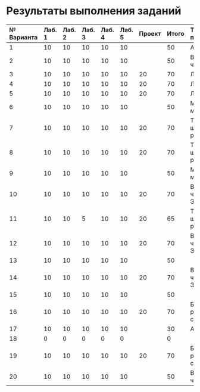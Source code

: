 # Результаты выполнения заданий

| № Варианта  | Лаб. 1 | Лаб. 2 | Лаб. 3 | Лаб. 4 | Лаб. 5 | Проект | Итого | Тема проекта |
|:------------|:-------|:-------|:-------|:-------|:-------|:-------|:------|:-------------|
| 1           | 10     | 10     | 10     | 10     | 10     |        | 50    | Анализ ДНК   |
| 2           | 10     | 10     | 10     | 10     | 10     |        | 50    | Вычисление числа $\pi$ |
| 3           | 10     | 10     | 10     | 10     | 10     | 20     | 70    | Лабиринт |
| 4           | 10     | 10     | 10     | 10     | 10     | 20     | 70    | Лабиринт |
| 5           | 10     | 10     | 10     | 10     | 10     | 20     | 70    | Лабиринт |
| 6           | 10     | 10     | 10     | 10     | 10     |        | 50    | Московское метро |
| 7           | 10     | 10     | 10     | 10     | 10     | 20     | 70    | Теория шести рукопожатий |
| 8           | 10     | 10     | 10     | 10     | 10     | 20     | 70    | Теория шести рукопожатий |
| 9           | 10     | 10     | 10     | 10     | 10     |        | 50    | Московское метро |
| 10          | 10     | 10     | 10     | 10     | 10     | 20     | 70    | Вычисление числа Эйлера |
| 11          | 10     | 10     |  5     | 10     | 10     | 20     | 65    | Теория шести рукопожатий |
| 12          | 10     | 10     | 10     | 10     | 10     | 20     | 70    | Вычисление числа Эйлера |
| 13          | 10     | 10     | 10     | 10     | 10     |        | 50    ||
| 14          | 10     | 10     | 10     | 10     | 10     | 20     | 70    | Вычисление числа Эйлера |
| 15          | 10     | 10     | 10     | 10     | 10     |        | 50    ||
| 16          | 10     | 10     | 10     | 10     | 10     | 20     | 70    | Баланс расстановки скобок |
| 17          | 10     | 10     | 10     | 10     | 10     |        | 30    | Анализ ДНК    |
| 18          |  0     |  0     |  0     | 0      | 0      |        |  0    ||
| 19          | 10     | 10     | 10     | 10     | 10     | 20     | 70    | Баланс расстановки скобок |
| 20          | 10     | 10     | 10     | 10     | 10     |        | 50    | Вычисление числа $\pi$ |
